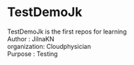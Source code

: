 # TestDemoJk
TestDemoJk is the first repos for learning
<br>Author : JilnaKN
<br>organization: Cloudphysician
<br>Purpose : Testing
